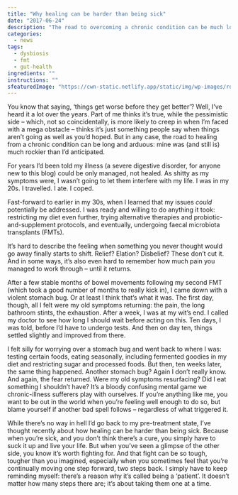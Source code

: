 ```yaml
---
title: "Why healing can be harder than being sick"
date: "2017-06-24"
description: "The road to overcoming a chronic condition can be much longer than anticipated."
categories: 
  - news
tags: 
  - dysbiosis
  - fmt
  - gut-health
ingredients: ""
instructions: ""
sfeaturedImage: "https://cwn-static.netlify.app/static/img/wp-images/road.jpg"
---
```


You know that saying, ‘things get worse before they get better’? Well, I’ve heard it a lot over the years. Part of me thinks it’s true, while the pessimistic side – which, not so coincidentally, is more likely to creep in when I’m faced with a mega obstacle – thinks it’s just something people say when things aren’t going as well as you’d hoped. But in any case, the road to healing from a chronic condition can be long and arduous: mine was (and still is) much rockier than I’d anticipated.

For years I’d been told my illness (a severe digestive disorder, for anyone new to this blog) could be only managed, not healed. As shitty as my symptoms were, I wasn’t going to let them interfere with my life. I was in my 20s. I travelled. I ate. I coped.

Fast-forward to earlier in my 30s, when I learned that my issues _could_ potentially be addressed. I was ready and willing to do anything it took: restricting my diet even further, trying alternative therapies and probiotic-and-supplement protocols, and eventually, undergoing faecal microbiota transplants (FMTs).

It’s hard to describe the feeling when something you never thought would go away finally starts to shift. Relief? Elation? Disbelief? These don’t cut it. And in some ways, it’s also even hard to remember how much pain you managed to work through – until it returns.

After a few stable months of bowel movements following my second FMT (which took a good number of months to really kick in), I came down with a violent stomach bug. Or at least I think that’s what it was. The first day, though, all I felt were my old symptoms returning: the pain, the long bathroom stints, the exhaustion. After a week, I was at my wit’s end. I called my doctor to see how long I should wait before acting on this. Ten days, I was told, before I’d have to undergo tests. And then on day ten, things settled slightly and improved from there.

I felt silly for worrying over a stomach bug and went back to where I was: testing certain foods, eating seasonally, including fermented goodies in my diet and restricting sugar and processed foods. But then, ten weeks later, the same thing happened. Another stomach bug? Again I don’t really know. And again, the fear returned. Were my old symptoms resurfacing? Did I eat something I shouldn’t have? It’s a bloody confusing mental game we chronic-illness sufferers play with ourselves. If you’re anything like me, you want to be out in the world when you’re feeling well enough to do so, but blame yourself if another bad spell follows – regardless of what triggered it.

While there’s no way in hell I’d go back to my pre-treatment state, I’ve thought recently about how healing can be harder than being sick. Because when you’re sick, and you don’t think there’s a cure, you simply have to suck it up and live your life. But when you’ve seen a glimpse of the other side, you know it’s worth fighting for. And that fight can be so tough, tougher than you imagined, especially when you sometimes feel that you’re continually moving one step forward, two steps back. I simply have to keep reminding myself: there’s a reason why it’s called being a ‘patient’. It doesn’t matter how many steps there are; it’s about taking them one at a time.
